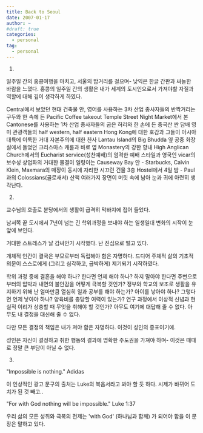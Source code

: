```yaml
---
title: Back to Seoul
date: 2007-01-17
author: ~
#draft: true
categories:
  - personal
tag:
  - personal
---
```




1.

일주일 간의 홍콩여행을 마치고, 서울의 밤거리를 걸으며- 낮익은 한글 간판과 싸늘한 바람을 느꼈다. 홍콩의 일주일 간의 생활은 내가 세계의 도시인으로서 가져야할 자질과 역할에 대해 깊이 생각하게 하였다.

Central에서 보았던 현대 건축물 안, 영어를 사용하는 3차 산업 종사자들의 반짝거리는 구두와 한 속에 든 Pacific Coffee takeout
Temple Street Night Market에서 본  Cantonese를 사용하는 1차 산업 종사자들의 굽은 허리와 한 손에 든 중국산 싼 담배
영미 관광객들의 half western, half eastern Hong Kong에 대한 호감과 그들이 아시아 대륙에 이룩한 거대 자본주의에 대한 찬사
Lantau Island의 Big Bhudda 옆 공중 화장실에서 들었던 크리스마스 캐롤과 바로 옆 Monastery의 강한 향내
High Anglican Church에서의 Eucharist service(성찬예배)의 엄격한 예배 스타일과 영국인 vicar의 보수성
상업화의 거대한 물결이 일렁이는 Causeway Bay 안 - Starbucks, Calvin Klein, Maxmara의 매장이 동시에 자리한 시끄런 건물 3층 Hostel에서 4일 밤 - Paul과의 Colossians(골로새서) 산책
여러가지 장면이 머릿 속에 남아 눈과 귀에 아련히 생각난다.


2.

교수님의 호출로 분당에서의 생활이 급격히 막바지에 접어 들었다.

남서쪽 끝 도시에서 7년이 넘는 긴 학위과정을 보내야 하는 일생일대 변화의 시작이 눈 앞에 보인다.

거대한 스트레스가 날 감싸안기 시작했다. 난 진심으로 떨고 있다.

개체적 인간이 결국은 부모로부터 독립해야 함은 자명하다. 드디어 주체적 삶의 기초적 의문이 스스로에게 (그리고 심각하고, 급박하게) 제기되기 시작하였다.

학위 과정 중에 결혼을 해야 하나? 한다면 언제 해야 하나? 하지 말아야 한다면 주변으로 부터의 압박과 내면의 불안감을 어떻게 극복할 것인가?
정부와 학교의 보조로 생활을 유지하기 위해 난 얼마만큼 열심히 일과 공부를 해야 하는가?
아이를 낳아야 하나? 그렇다면 언제 낳아야 하나? 양육비를 충당할 여력이 있는가?
연구 과정에서 이상적 신념과 현실적 이리가 상충할 때 무엇을 취해야 할 것인가?
아무도 여기에 대답해 줄 수 없다. 아무도 내 결정을 대신해 줄 수 없다.

다만 모든 결정의 책임은 내가 져야 함은 자명하다. 이것이 성인의 증표이기에.

성인은 자신이 결정하고 취한 행동의 결과에 명확한 주도권을 가져야 하며-
이것은 때때로 정말 큰 부담이 아닐 수 없다.


3.

"Impossible is nothing." Adidas

이 인상적인 광고 문구의 출처는 Luke의 복음서라고 봐야 할 듯 하다. 시제가 바뀌어 도치가 된 것 빼고..

"For with God nothing will be impossible." Luke 1:37

우리 삶의 모든 성취와 극복의 전제는 'with God' (하나님과 함께) 가 되어야 함을 이 문장은 말하고 있다.



 






